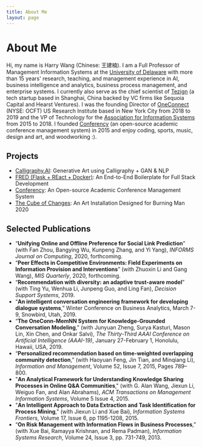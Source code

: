 ```yaml
---
title: About Me
layout: page
---
```

# About Me

Hi, my name is Harry Wang (Chinese: 王建楠). I am a Full Professor of Management Information Systems at the [University of Delaware](https://www.udel.edu/) with more than 15 years' research, teaching, and management experience in AI, business intelligence and analytics, business process management, and enterprise systems. I currently also serve as the chief scientist of [Tezign](https://www.tezign.com) (a tech startup based in Shanghai, China backed by VC firms like Sequoia Capital and Hearst Ventures). I was the founding Director of [OneConnect](https://www.ocft.com/) (NYSE: OCFT) US Research Institute based in New York City from 2018 to 2019 and the VP of Technology for the [Association for Information Systems](https://aisnet.org/) from 2015 to 2018. I founded [Conferency](https://www.conferency.com/) (an open-source academic conference management system) in 2015 and enjoy coding, sports, music, design and art, and woodworking :).

## Projects

- [Calligraphy.AI](http://harrywang.me/calligraphy): Generative Art using Calligraphy + GAN & NLP
- [FRED (Flask + REact + Docker)](http://harrywang.me/fred): An End-to-End Boilerplate for Full Stack Development
- [Conferency](https://www.conferency.com/): An Open-source Academic Conference Management System
- [The Cube of Changes](http://harrywang.me/cube): An Art Installation Designed for Burning Man 2020 

## Selected Publications

- “**Unifying Online and Offline Preference for Social Link Prediction**” (with Fan Zhou, Bangying Wu, Kunpeng Zhang, and Yi Yang), *INFORMS Journal on Computing*, 2020, forthcoming.
- “**Peer Effects in Competitive Environments: Field Experiments on Information Provision and Interventions**” (with Zhuoxin Li and Gang Wang), *MIS Quarterly*, 2020, forthcoming.
- “**Recommendation with diversity: an adaptive trust-aware model**” (with Ting Yu, Wenhua Li, Junpeng Guo, and Ling Fan), *Decision Support Systems*, 2019.
- “**An intelligent conversation engineering framework for developing dialogue systems**,” Winter Conference on Business Analytics, March 7-9, Snowbird, Utah, 2019.
- “**The OneConn-MemNN System for Knowledge-Grounded Conversation Modeling**,” (with Junyuan Zheng, Surya Kasturi, Mason Lin, Xin Chen, and Onkar Salvi), *The Thirty-Third AAAI Conference on Artificial Intelligence (AAAI-19)*, January 27-February 1, Honolulu, Hawaii, USA, 2019.
- “**Personalized recommendation based on time-weighted overlapping community detection**,” (with Haoyuan Feng, Jin Tian, and Minqiang Li), *Information and Management*, Volume 52, Issue 7, 2015, Pages 789–800.
- "**An Analytical Framework for Understanding Knowledge Sharing Processes in Online Q&A Communities**," (with G. Alan Wang, Jiexun Li, Weiguo Fan, and Alan Abrahams), *ACM Transactions on Management Information Systems*, Volume 5 Issue 4, 2015.
- "**An Intelligent Approach to Data Extraction and Task Identification for Process Mining**," (with Jiexun Li and Xue Bai), *Information Systems Frontiers*, Volume 17, Issue 6, pp 1195-1208, 2015.
- “**On Risk Management with Information Flows in Business Processes**,” (with Xue Bai, Ramayya Krishnan, and Rema Padman), *Information Systems Research*, Volume 24, Issue 3, pp. 731-749, 2013.
